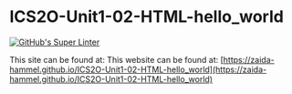 # ICS2O-Unit1-02-HTML-hello_world
[![GitHub's Super Linter](https://github.com/zaida-hammel/ICS2O-Unit1-02-HTML-hello_world/workflows/GitHub's%20Super%20Linter/badge.svg)](https://github.com/zaida-hammel/ICS2O-Unit1-02-HTML-hello_world/actions)



This site can be found at: This website can be found at: [https://zaida-hammel.github.io/ICS2O-Unit1-02-HTML-hello_world](https://zaida-hammel.github.io/ICS2O-Unit1-02-HTML-hello_world)

